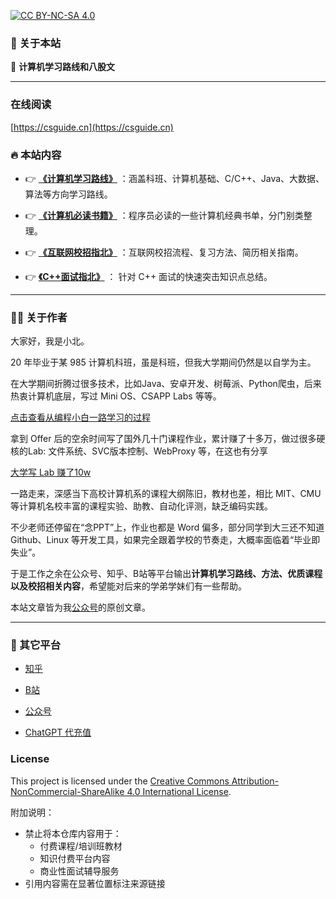 
[![CC BY-NC-SA 4.0](https://licensebuttons.net/l/by-nc-sa/4.0/88x31.png)](https://creativecommons.org/licenses/by-nc-sa/4.0/)

### 📖 关于本站
🛫  **计算机学习路线和八股文**

---

### 在线阅读

[https://csguide.cn](https://csguide.cn)

### 🔥 本站内容

* 👉 **[《计算机学习路线》](/docs/roadmap/)** ：涵盖科班、计算机基础、C/C++、Java、大数据、算法等方向学习路线。

* 👉 **[《计算机必读书籍》](/docs/books/)**  ：程序员必读的一些计算机经典书单，分门别类整理。

* 👉 **[《互联网校招指北》](/docs/offer/)** ：互联网校招流程、复习方法、简历相关指南。

* 👉 **[《C++面试指北》](/docs/cpp/)** ： 针对 C++ 面试的快速突击知识点总结。

---

### 👨‍💻 关于作者

大家好，我是小北。

20 年毕业于某 985 计算机科班，虽是科班，但我大学期间仍然是以自学为主。

在大学期间折腾过很多技术，比如Java、安卓开发、树莓派、Python爬虫，后来热衷计算机底层，写过 Mini OS、CSAPP Labs 等等。

[点击查看从编程小白一路学习的过程](https://csguide.cn/aboutme/programming_road.html)

拿到 Offer 后的空余时间写了国外几十门课程作业，累计赚了十多万，做过很多硬核的Lab: 文件系统、SVC版本控制、WebProxy 等，在这也有分享

[大学写 Lab 赚了10w](https://csguide.cn/aboutme/make_money_labs.html)


一路走来，深感当下高校计算机系的课程大纲陈旧，教材也差，相比 MIT、CMU 等计算机名校丰富的课程实验、助教、自动化评测，缺乏编码实践。

不少老师还停留在“念PPT”上，作业也都是 Word 偏多，部分同学到大三还不知道 Github、Linux 等开发工具，如果完全跟着学校的节奏走，大概率面临着“毕业即失业”。

于是工作之余在公众号、知乎、B站等平台输出**计算机学习路线、方法、优质课程以及校招相关内容**，希望能对后来的学弟学妹们有一些帮助。


本站文章皆为我[公众号](https://mp.weixin.qq.com/s/wWLPP1dM4J1NmKi2HRYRoQ)的原创文章。

---

### 📮 其它平台
* [知乎](https://www.zhihu.com/people/bian-cheng-zhi-bei)

* [B站](https://space.bilibili.com/281339413?spm_id_from=333.1007.0.0)

* [公众号](https://mp.weixin.qq.com/s/uq67R4jHpYkbMUQqIBgpHA)

* [ChatGPT 代充值](https://github.com/annoycl/recharge-chatgpt-plus)


### License
This project is licensed under the [Creative Commons Attribution-NonCommercial-ShareAlike 4.0 International License](https://creativecommons.org/licenses/by-nc-sa/4.0/).

附加说明：
- 禁止将本仓库内容用于：
  * 付费课程/培训班教材
  * 知识付费平台内容
  * 商业性面试辅导服务
- 引用内容需在显著位置标注来源链接
